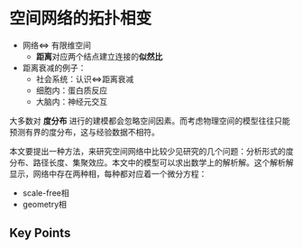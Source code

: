 # 空间网络的拓扑相变

- 网络$\Leftrightarrow$ 有限维空间
  - **距离**对应两个结点建立连接的**似然比**
- 距离衰减的例子：
  - 社会系统：认识$\Leftrightarrow$距离衰减
  - 细胞内：蛋白质反应
  - 大脑内：神经元交互

大多数对 **度分布** 进行的建模都会忽略空间因素。而考虑物理空间的模型往往只能预测有界的度分布，这与经验数据不相符。

本文要提出一种方法，来研究空间网络中比较少见研究的几个问题：分析形式的度分布、路径长度、集聚效应。本文中的模型可以求出数学上的解析解。这个解析解显示，网络中存在两种相，每种都对应着一个微分方程：

- scale-free相
- geometry相

## Key Points

